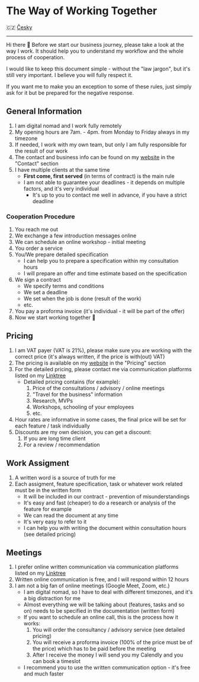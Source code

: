 # The Way of Working Together

🇨🇿 [Česky](../cz/JAK_SPOLUPRACOVAT.md)

---

Hi there 👋 Before we start our business journey, please take a look at the way I work. It should help you to understand my workflow and the whole process of cooperation.

I would like to keep this document simple - without the "law jargon", but it's still very important. I believe you will fully respect it.

If you want me to make you an exception to some of these rules, just simply ask for it but be prepared for the negative response.

## General Information

1. I am digital nomad and I work fully remotely
2. My opening hours are 7am. - 4pm. from Monday to Friday always in my timezone
3. If needed, I work with my own team, but only I am fully responsible for the result of our work
4. The contact and business info can be found on my [website](https://stefanprokop.dev/#contact) in the "Contact" section 
5. I have multiple clients at the same time
   - **First come, first served** (in terms of contract) is the main rule
   - I am not able to guarantee your deadlines - it depends on multiple factors, and it's very individual
     - It's up to you to contact me well in advance, if you have a strict deadline

### Cooperation Procedure

1. You reach me out
2. We exchange a few introduction messages online
3. We can schedule an online workshop - initial meeting
4. You order a service
5. You/We prepare detailed specification
   - I can help you to prepare a specification within my consultation hours
   - I will prepare an offer and time estimate based on the specification
6. We sign a contract
   - We specify terms and conditions
   - We set a deadline
   - We set when the job is done (result of the work)
   - etc.
7. You pay a proforma invoice (it's individual - it will be part of the offer)
8. Now we start working together :tada:

## Pricing

1. I am VAT payer (VAT is 21%), please make sure you are working with the correct price (it's always written, if the price is with(out) VAT)
2. The pricing is available on my [website](https://stefanprokop.dev/#pricing) in the "Pricing" section
3. For the detailed pricing, please contact me via communication platforms listed on my [Linktree](https://linktr.ee/stefanprokopdev)
   - Detailed pricing contains (for example):
     1. Price of the consultations / advisory / online meetings
     2. "Travel for the business" information
     3. Research, MVPs
     4. Workshops, schooling of your employees
     5. etc.
4. Hour rates are informative in some cases, the final price will be set for each feature / task individually
5. Discounts are my own decision, you can get a discount:
   1. If you are long time client
   2. For a review / recommendation

## Work Assigment

1. A written word is a source of truth for me
2. Each assigment, feature specification, task or whatever work related must be in the written form
   - It will be included in our contract - prevention of misunderstandings
   - It's easy and fast (cheaper) to do a research or analysis of the feature for example
   - We can read the document at any time
   - It's very easy to refer to it
   - I can help you with writing the document within consultation hours (see detailed pricing)

## Meetings

1. I prefer online written communication via communication platforms listed on my [Linktree](https://linktr.ee/stefanprokopdev)
2. Written online communication is free, and I will respond within 12 hours
3. I am not a big fan of online meetings (Google Meet, Zoom, etc.)
   - I am digital nomad, so I have to deal with different timezones, and it's a big distraction for me
   - Almost everything we will be talking about (features, tasks and so on) needs to be specified in the documentation (written form)
   - If you want to schedule an online call, this is the process how it works:
     1. You will order the consultancy / advisory service (see detailed pricing)
     2. You will receive a proforma invoice (100% of the price must be of the price) which has to be paid before the meeting 
     3. After I receive the money I will send you my Calendly and you can book a timeslot
   - I recommend you to use the written communication option - it's free and much faster
